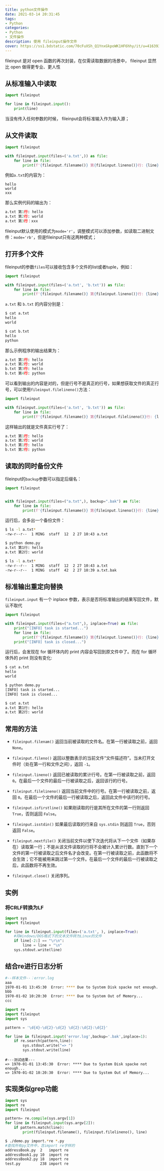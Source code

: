 ```yaml
---
title: python文件操作
date: 2021-03-14 20:31:45
tags:
- Python
categories:
- Python
- 文件操作
description: 使用 fileinput操作文件
cover: https://ss1.bdstatic.com/70cFuXSh_Q1YnxGkpoWK1HF6hhy/it/u=4163938920,38528075&fm=26&gp=0.jpg
---
```




fileinput 是对 open 函数的再次封装，在仅需读取数据的场景中， fileinput 显然比 open 做得更专业、更人性



## 从标准输入中读取

```python
import fileinput

for line in fileinput.input():
    print(line) 
```



当没有传入任何参数的时候， fileinput会将标准输入作为输入源；



## 从文件读取

```python
import fileinput

with fileinput.input(files=('a.txt',)) as file:
    for line in file:
        print(f'{fileinput.filename()} 第{fileinput.lineno()}行: {line}', end='') 
```



例如`a.txt`的内容为：

```
hello
world
xxx
```



那么实例代码的输出为：

```python
a.txt 第1行: hello
a.txt 第2行: world
a.txt 第3行：xxx
```



fileinput默认使用的模式为`mode='r'`，调整模式可以添加参数，如读取二进制文件：`mode='rb'`，但是fileinput只有这两种模式；



## 打开多个文件

fileinput的参数`files`可以接收包含多个文件的list或者tuple，例如：

```python
import fileinput

with fileinput.input(files=('a.txt', 'b.txt')) as file:
    for line in file:
        print(f'{fileinput.filename()} 第{fileinput.lineno()}行: {line}', end='') 
```



`a.txt` 和 `b.txt` 的内容分别是：

```bash
$ cat a.txt
hello
world

$ cat b.txt
hello
python
```



那么示例程序的输出结果为：

```python
a.txt 第1行: hello
a.txt 第2行: world
b.txt 第3行: hello
b.txt 第4行: python
```



可以看到输出的内容是对的，但是行号不是真正的行号，如果想获取文件的真正行号，可以使用`fileinput.filelineno()`方法：

```python
import fileinput

with fileinput.input(files=('a.txt', 'b.txt')) as file:
    for line in file:
        print(f'{fileinput.filename()} 第{fileinput.filelineno()}行: {line}', end='') 
```



这样输出的就是文件真实行号了：

```python
a.txt 第1行: hello
a.txt 第2行: world
b.txt 第1行: hello
b.txt 第2行: python
```



## 读取的同时备份文件

fileinput的`backup`参数可以指定后缀名：

```python
import fileinput


with fileinput.input(files=("a.txt",), backup=".bak") as file:
    for line in file:
        print(f'{fileinput.filename()} 第{fileinput.lineno()}行: {line}', end='') 
```



运行后，会多出一个备份文件：

```bash
$ ls -l a.txt*
-rw-r--r--  1 MING  staff  12  2 27 10:43 a.txt

$ python demo.py
a.txt 第1行: hello
a.txt 第2行: world

$ ls -l a.txt*
-rw-r--r--  1 MING  staff  12  2 27 10:43 a.txt
-rw-r--r--  1 MING  staff  42  2 27 10:39 a.txt.bak
```



## 标准输出重定向替换

`fileinput.input` 有一个 inplace 参数，表示是否将标准输出的结果写回文件，默认不取代

```python
import fileinput

with fileinput.input(files=("a.txt",), inplace=True) as file:
    print("[INFO] task is started...") 
    for line in file:
        print(f'{fileinput.filename()} 第{fileinput.lineno()}行: {line}', end='') 
    print("[INFO] task is closed...") 
```



运行后，会发现在 for 循环体内的 print 内容会写回到原文件中了。而在 for 循环体外的 print 则没有变化:

```bash
$ cat a.txt
hello
world

$ python demo.py
[INFO] task is started...
[INFO] task is closed...

$ cat a.txt 
a.txt 第1行: hello
a.txt 第2行: world
```



## 常用的方法

- `fileinput.filenam()`
  返回当前被读取的文件名。在第一行被读取之前，返回 `None`。
- `fileinput.fileno()`
  返回以整数表示的当前文件“文件描述符”。当未打开文件时（处在第一行和文件之间），返回 `-1`。
- `fileinput.lineno()`
  返回已被读取的累计行号。在第一行被读取之前，返回 `0`。在最后一个文件的最后一行被读取之后，返回该行的行号。
- `fileinput.filelineno()`
  返回当前文件中的行号。在第一行被读取之前，返回 `0`。在最后一个文件的最后一行被读取之后，返回此文件中该行的行号。

- `fileinput.isfirstline()`
  如果刚读取的行是其所在文件的第一行则返回 `True`，否则返回 `False`。
- `fileinput.isstdin()`
  如果最后读取的行来自 `sys.stdin` 则返回 `True`，否则返回 `False`。
- `fileinput.nextfile()`
  关闭当前文件以使下次迭代将从下一个文件（如果存在）读取第一行；不是从该文件读取的行将不会被计入累计行数。直到下一个文件的第一行被读取之后文件名才会改变。在第一行被读取之前，此函数将不会生效；它不能被用来跳过第一个文件。在最后一个文件的最后一行被读取之后，此函数将不再生效。
- `fileinput.close()`
  关闭序列。



## 实例

### 将CRLF转换为LF

```python
import sys
import fileinput

for line in fileinput.input(files=('a.txt', ), inplace=True):
    #将Windows/DOS格式下的文本文件转为Linux的文件
    if line[-2:] == "\r\n":  
        line = line + "\n"
    sys.stdout.write(line)
```



## 结合re进行日志分析

```bash
#--样本文件--：error.log
aaa
1970-01-01 13:45:30  Error: **** Due to System Disk spacke not enough...
bbb
1970-01-02 10:20:30  Error: **** Due to System Out of Memory...
ccc
```



```python
import re
import fileinput
import sys

pattern = '\d{4}-\d{2}-\d{2} \d{2}:\d{2}:\d{2}'

for line in fileinput.input('error.log',backup='.bak',inplace=1):
    if re.search(pattern,line):
        sys.stdout.write("=> ")
        sys.stdout.write(line)
```



```
#---测试结果---
=> 1970-01-01 13:45:30  Error: **** Due to System Disk spacke not enough...
=> 1970-01-02 10:20:30  Error: **** Due to System Out of Memory...
```



## 实现类似grep功能

```python
import sys
import re
import fileinput

pattern= re.compile(sys.argv[1])
for line in fileinput.input(sys.argv[2]):
    if pattern.match(line):
        print(fileinput.filename(), fileinput.filelineno(), line)
```



```bash
$ ./demo.py import.*re *.py
#查找所有py文件中，含import re字样的
addressBook.py  2   import re
addressBook1.py 10  import re
addressBook2.py 18  import re
test.py         238 import re
```

